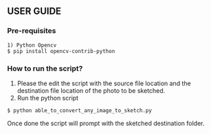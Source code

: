 ## USER GUIDE

### Pre-requisites
```
1) Python Opencv
$ pip install opencv-contrib-python
```
### How to run the script?
1) Please the edit the script with the source file location and the destination file location of the photo to be sketched.
2) Run the python script
```
$ python able_to_convert_any_image_to_sketch.py
```
Once done the script will prompt with the sketched destination folder.
